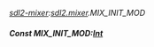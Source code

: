 _[sdl2-mixer](../../modules/sdl2-mixer/sdl2-mixer-module.md):[sdl2.mixer](../../modules/sdl2/sdl2-mixer.md).MIX\_INIT\_MOD_
##### Const MIX\_INIT\_MOD:[Int](../../modules/wonkey/wonkey-types-int.md)
